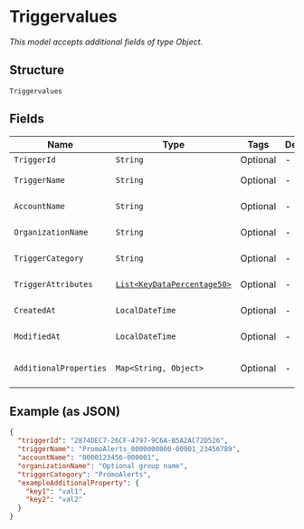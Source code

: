 
# Triggervalues

*This model accepts additional fields of type Object.*

## Structure

`Triggervalues`

## Fields

| Name | Type | Tags | Description | Getter | Setter |
|  --- | --- | --- | --- | --- | --- |
| `TriggerId` | `String` | Optional | - | String getTriggerId() | setTriggerId(String triggerId) |
| `TriggerName` | `String` | Optional | - | String getTriggerName() | setTriggerName(String triggerName) |
| `AccountName` | `String` | Optional | - | String getAccountName() | setAccountName(String accountName) |
| `OrganizationName` | `String` | Optional | - | String getOrganizationName() | setOrganizationName(String organizationName) |
| `TriggerCategory` | `String` | Optional | - | String getTriggerCategory() | setTriggerCategory(String triggerCategory) |
| `TriggerAttributes` | [`List<KeyDataPercentage50>`](../../doc/models/key-data-percentage-50.md) | Optional | - | List<KeyDataPercentage50> getTriggerAttributes() | setTriggerAttributes(List<KeyDataPercentage50> triggerAttributes) |
| `CreatedAt` | `LocalDateTime` | Optional | - | LocalDateTime getCreatedAt() | setCreatedAt(LocalDateTime createdAt) |
| `ModifiedAt` | `LocalDateTime` | Optional | - | LocalDateTime getModifiedAt() | setModifiedAt(LocalDateTime modifiedAt) |
| `AdditionalProperties` | `Map<String, Object>` | Optional | - | Object getAdditionalProperty(String key) | additionalProperty(String key, Object value) |

## Example (as JSON)

```json
{
  "triggerId": "2874DEC7-26CF-4797-9C6A-B5A2AC72D526",
  "triggerName": "PromoAlerts_0000000000-00001_23456789",
  "accountName": "0000123456-000001",
  "organizationName": "Optional group name",
  "triggerCategory": "PromoAlerts",
  "exampleAdditionalProperty": {
    "key1": "val1",
    "key2": "val2"
  }
}
```

